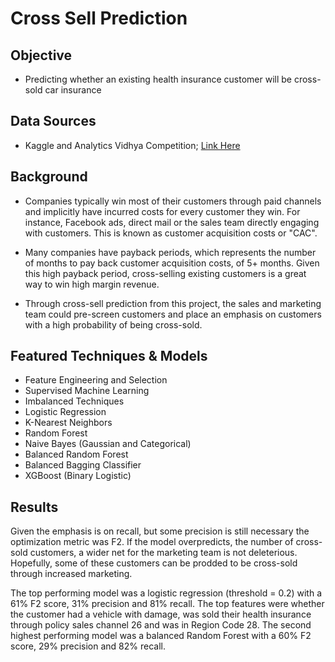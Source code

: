 # Cross Sell Prediction

**Objective** 
---

- Predicting whether an existing health insurance customer will be cross-sold car insurance

**Data Sources**
---
- Kaggle and Analytics Vidhya Competition; [Link Here](https://www.kaggle.com/anmolkumar/health-insurance-cross-sell-prediction)

**Background**
---

- Companies typically win most of their customers through paid channels and implicitly have incurred costs for every customer they win.  For instance, Facebook ads, direct mail or the sales team directly engaging with customers.  This is known as customer acquisition costs or "CAC".

- Many companies have payback periods, which represents the number of months to pay back customer acquisition costs, of 5+ months.  Given this high payback period, cross-selling existing customers is a great way to win high margin revenue.

- Through cross-sell prediction from this project, the sales and marketing team could pre-screen customers and place an emphasis on customers with a high probability of being cross-sold.


## Featured Techniques & Models
- Feature Engineering and Selection 
- Supervised Machine Learning
- Imbalanced Techniques
- Logistic Regression
- K-Nearest Neighbors 
- Random Forest 
- Naive Bayes (Gaussian and Categorical)
- Balanced Random Forest
- Balanced Bagging Classifier 
- XGBoost (Binary Logistic)

**Results**
---

Given the emphasis is on recall, but some precision is still necessary the optimization metric was F2.  If the model overpredicts, the number of cross-sold customers, a wider net for the marketing team is not deleterious.  Hopefully, some of these customers can be prodded to be cross-sold through increased marketing. 

The top performing model was a logistic regression (threshold = 0.2) with a 61% F2 score, 31% precision and 81% recall.  The top features were whether the customer had a vehicle with damage, was sold their health insurance through policy sales channel 26 and was in Region Code 28.  The second highest performing model was a balanced Random Forest with a 60% F2 score, 29% precision and 82% recall.
